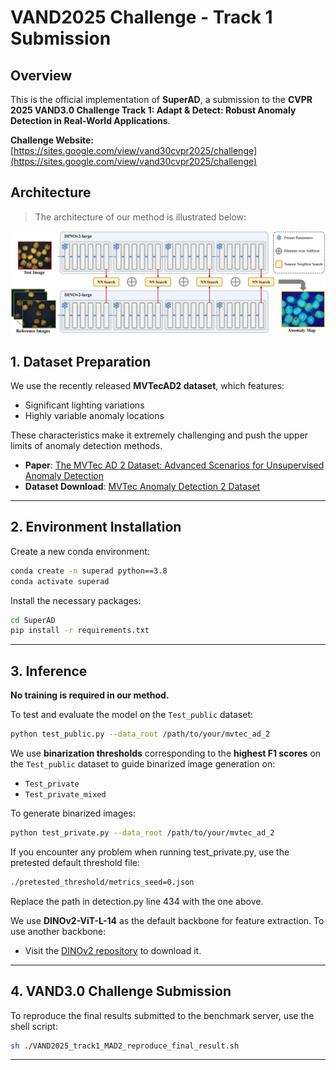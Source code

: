 # VAND2025 Challenge - Track 1 Submission

## Overview

This is the official implementation of **SuperAD**, a submission to the **CVPR 2025 VAND3.0 Challenge Track 1: Adapt & Detect: Robust Anomaly Detection in Real-World Applications**.

**Challenge Website:** 
[https://sites.google.com/view/vand30cvpr2025/challenge](https://sites.google.com/view/vand30cvpr2025/challenge)

## Architecture

> The architecture of our method is illustrated below: 

<p align="center">
  <img src="./arch/method.jpg" alt="Architecture" width="1000">
</p>

## 1. Dataset Preparation

We use the recently released **MVTecAD2 dataset**, which features:
- Significant lighting variations
- Highly variable anomaly locations

These characteristics make it extremely challenging and push the upper limits of anomaly detection methods.

- **Paper**: [The MVTec AD 2 Dataset: Advanced Scenarios for Unsupervised Anomaly Detection](https://arxiv.org/abs/2503.21622)
- **Dataset Download**: [MVTec Anomaly Detection 2 Dataset](https://www.mvtec.com/company/research/datasets/mvtec-ad)

---

## 2. Environment Installation

Create a new conda environment:
```bash
conda create -n superad python==3.8
conda activate superad
````

Install the necessary packages:

```bash
cd SuperAD
pip install -r requirements.txt
```
---

## 3. Inference

**No training is required in our method.**

To test and evaluate the model on the `Test_public` dataset:

```bash
python test_public.py --data_root /path/to/your/mvtec_ad_2
```

We use **binarization thresholds** corresponding to the **highest F1 scores** on the `Test_public` dataset to guide binarized image generation on:

* `Test_private`
* `Test_private_mixed`

To generate binarized images:

```bash
python test_private.py --data_root /path/to/your/mvtec_ad_2
```

If you encounter any problem when running test_private.py, use the pretested default threshold file:

```bash
./pretested_threshold/metrics_seed=0.json
```
Replace the path in detection.py line 434 with the one above.

We use **DINOv2-ViT-L-14** as the default backbone for feature extraction. To use another backbone:

* Visit the [DINOv2 repository](https://github.com/facebookresearch/dinov2) to download it.

---

## 4. VAND3.0 Challenge Submission

To reproduce the final results submitted to the benchmark server, use the shell script: 

```bash
sh ./VAND2025_track1_MAD2_reproduce_final_result.sh
```
---